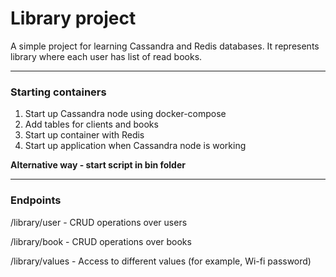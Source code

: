 # Library project

A simple project for learning Cassandra and Redis databases.
It represents library where each user has list of read books.

---
### Starting containers

1. Start up Cassandra node using docker-compose
2. Add tables for clients and books
3. Start up container with Redis
4. Start up application when Cassandra node is working

**Alternative way - start script in bin folder**

---
### Endpoints

/library/user - CRUD operations over users

/library/book - CRUD operations over books

/library/values - Access to different values (for example, Wi-fi password)